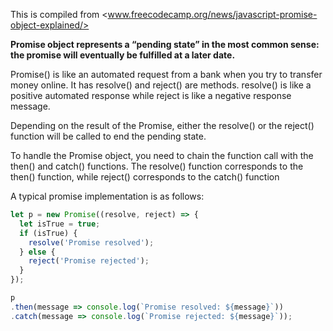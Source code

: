
This is compiled from <www.freecodecamp.org/news/javascript-promise-object-explained/>

**Promise object represents a “pending state” in the most common sense: the promise will eventually be fulfilled at a later date.**

Promise() is like an automated request from a bank when you try to transfer money online. It has resolve() and reject() are methods.
resolve() is like a positive automated response while reject is like a negative response message.

Depending on the result of the Promise, either the resolve() or the reject() function will be called to end the pending state.

To handle the Promise object, you need to chain the function call with the then() and catch() functions. The resolve() function corresponds to the then() function, while reject() corresponds to the catch() function

A typical promise implementation is as follows:
```javascript
let p = new Promise((resolve, reject) => {
  let isTrue = true;
  if (isTrue) {
    resolve('Promise resolved');
  } else {
    reject('Promise rejected');
  }
});

p
.then(message => console.log(`Promise resolved: ${message}`))
.catch(message => console.log(`Promise rejected: ${message}`));
```